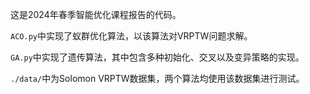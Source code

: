 这是2024年春季智能优化课程报告的代码。

`ACO.py`中实现了蚁群优化算法，以该算法对VRPTW问题求解。

`GA.py`中实现了遗传算法，其中包含多种初始化、交叉以及变异策略的实现。

`./data/`中为Solomon VRPTW数据集，两个算法均使用该数据集进行测试。


